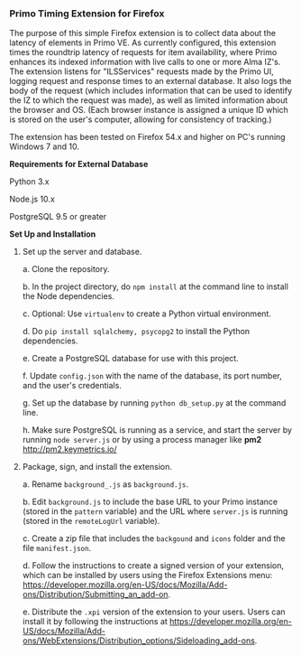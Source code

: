 ### Primo Timing Extension for Firefox ###

The purpose of this simple Firefox extension is to collect data about the latency of elements in Primo VE. As currently configured, this extension times the roundtrip latency of requests for item availability, where Primo enhances its indexed information with live calls to one or more Alma IZ's. The extension listens for  "ILSServices" requests made by the Primo UI, logging request and response times to an external database. It also logs the body of the request (which includes information that can be used to identify the IZ to which the request was made), as well as limited information about the browser and OS. (Each browser instance is assigned a unique ID which is stored on the user's computer, allowing for consistency of tracking.)

The extension has been tested on Firefox 54.x and higher on PC's running Windows 7 and 10. 

**Requirements for External Database**

Python 3.x

Node.js 10.x

PostgreSQL 9.5 or greater

**Set Up and Installation**

1. Set up the server and database.

   a. Clone the repository.

   b. In the project directory, do `npm install` at the command line to install the Node dependencies.

   c. Optional: Use `virtualenv` to create a Python virtual environment.

   d. Do `pip install sqlalchemy, psycopg2` to install the Python dependencies.

   e. Create a PostgreSQL database for use with this project.

   f. Update `config.json` with the name of the database, its port number, and the user's credentials.

   g. Set up the database by running `python db_setup.py` at the command line.

   h. Make sure PostgreSQL is running as a service, and start the server by running `node server.js` or by using a process manager like **pm2** <http://pm2.keymetrics.io/>

2. Package, sign, and install the extension.
  
   a. Rename `background_.js` as `background.js`.
  
   b. Edit `background.js` to include the base URL to your Primo instance (stored in the `pattern` variable) and the URL where `server.js` is running (stored in the `remoteLogUrl` variable).
  
   c. Create a zip file that includes the `backgound` and `icons` folder and the file `manifest.json`.
  
   d. Follow the instructions to create a signed version of your extension, which can be installed by users using the Firefox Extensions menu: <https://developer.mozilla.org/en-US/docs/Mozilla/Add-ons/Distribution/Submitting_an_add-on>.
  
   e. Distribute the `.xpi` version of the extension to your users. Users can install it by following the instructions at <https://developer.mozilla.org/en-US/docs/Mozilla/Add-ons/WebExtensions/Distribution_options/Sideloading_add-ons>.

